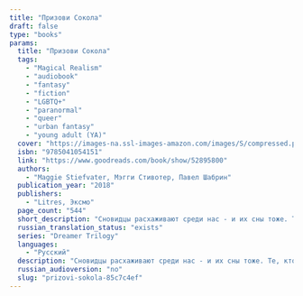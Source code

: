 ```yaml
---
title: "Призови Сокола"
draft: false
type: "books"
params:
  title: "Призови Сокола"
  tags:
    - "Magical Realism"
    - "audiobook"
    - "fantasy"
    - "fiction"
    - "LGBTQ+"
    - "paranormal"
    - "queer"
    - "urban fantasy"
    - "young adult (YA)"
  cover: "https://images-na.ssl-images-amazon.com/images/S/compressed.photo.goodreads.com/books/1571079982l/52895800.jpg"
  isbn: "9785041054151"
  link: "https://www.goodreads.com/book/show/52895800"
  authors:
    - "Maggie Stiefvater, Мэгги Стивотер, Павел Шабрин"
  publication_year: "2018"
  publishers:
    - "Litres, Эксмо"
  page_count: "544"
  short_description: "Сновидцы расхаживают среди нас - и их сны тоже. Те, кто грезят, не могут перестать - они могут лишь по мере сил управлять своими грёзами."
  russian_translation_status: "exists"
  series: "Dreamer Trilogy"
  languages:
    - "Русский"
  description: "Сновидцы расхаживают среди нас - и их сны тоже. Те, кто грезят, не могут перестать - они могут лишь по мере сил управлять своими грёзами. Те, кого приснили, не в состоянии жить собственной жизнью - они заснут навеки, если сновидец умрет.<br />А ещё есть те, кого влечет к сновидцам. Те, кто хочет их использовать. Поймать. Убить, пока их сны не погубили всех нас\".<br /><br />Ронан Линч - сновидец. Безделушки и катастрофы - вот то, что он выносит из снов.<br />Джордан Хеннесси - воровка и талантливая художница. Чем ближе она оказывается к таинственной картине, на поиски которой отправилась, тем теснее оказывается с ней связана. Пугающая, необъяснимая связь, и девушка не в состоянии ее разорвать.<br />Кармен Фарух-Лейн - охотница и... убийца. Она знает, что сны могут сделать с человеком. И знает, на что способные сновидцы. Но это мелочи по сравнению с тем, что готовится обрушиться на этот мир..."
  russian_audioversion: "no"
  slug: "prizovi-sokola-85c7c4ef"
---
```

